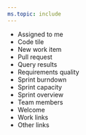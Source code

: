 ```yaml
---
ms.topic: include
---
```


- Assigned to me
- Code tile
- New work item
- Pull request
- Query results
- Requirements quality
- Sprint burndown
- Sprint capacity
- Sprint overview
- Team members
- Welcome
- Work links
- Other links
